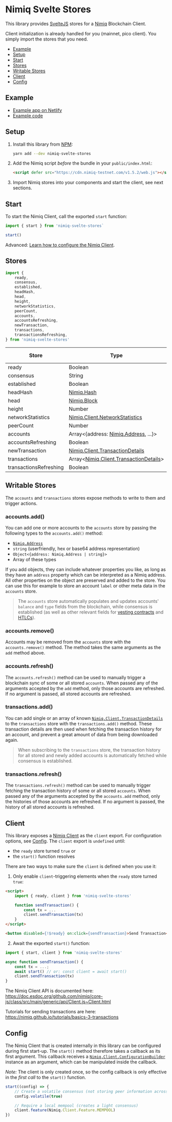 # Nimiq Svelte Stores

This library provides [SvelteJS](https://svelte.dev) stores for a [Nimiq](https://nimiq.com) Blockchain Client.

Client initialization is already handled for you (mainnet, pico client).
You simply import the stores that you need.

- [Example](#example)
- [Setup](#setup)
- [Start](#start)
- [Stores](#stores)
- [Writable Stores](#writable-stores)
- [Client](#client)
- [Config](#config)

## Example

- [Example app on Netlify](https://nimiq-svelte-stores.netlify.com)
- [Example code](https://github.com/sisou/nimiq-svelte-stores/blob/master/example/App.svelte)

## Setup

1. Install this library from [NPM](https://www.npmjs.com/package/nimiq-svelte-stores):
    ```bash
    yarn add --dev nimiq-svelte-stores
    ```
2. Add the Nimiq script _before_ the bundle in your `public/index.html`:
   ```html
   <script defer src="https://cdn.nimiq-testnet.com/v1.5.2/web.js"></script>
   ```
3. Import Nimiq stores into your components and start the client, see next sections.

## Start

To start the Nimiq Client, call the exported `start` function:

```js
import { start } from 'nimiq-svelte-stores`

start()
```

Advanced: [Learn how to configure the Nimiq Client](#config).

## Stores

```js
import {
    ready,
    consensus,
    established,
    headHash,
    head,
    height,
    networkStatistics,
    peerCount,
    accounts,
    accountsRefreshing,
    newTransaction,
    transactions,
    transactionsRefreshing,
} from 'nimiq-svelte-stores'
```

| Store | Type | Initial value |
|-------|------|---------------|
| ready | Boolean | `false` |
| consensus | String | `'loading'` |
| established | Boolean | `false` |
| headHash | [Nimiq.Hash](https://doc.esdoc.org/github.com/nimiq/core-js/class/src/main/generic/consensus/base/primitive/Hash.js~Hash.html) | `null` |
| head | [Nimiq.Block](https://doc.esdoc.org/github.com/nimiq/core-js/class/src/main/generic/consensus/base/block/Block.js~Block.html) | `null` |
| height | Number | `0` |
| networkStatistics | [Nimiq.Client.NetworkStatistics](https://doc.esdoc.org/github.com/nimiq/core-js/class/src/main/generic/api/NetworkClient.js~NetworkStatistics.html) | `Object` |
| peerCount | Number | `0` |
| accounts | Array<{address: [Nimiq.Address](https://doc.esdoc.org/github.com/nimiq/core-js/class/src/main/generic/consensus/base/account/Address.js~Address.html), ...}> | `[]` |
| accountsRefreshing | Boolean | `false` |
| newTransaction | [Nimiq.Client.TransactionDetails](https://doc.esdoc.org/github.com/nimiq/core-js/class/src/main/generic/api/TransactionDetails.js~TransactionDetails.html) | `null` |
| transactions | Array<[Nimiq.Client.TransactionDetails](https://doc.esdoc.org/github.com/nimiq/core-js/class/src/main/generic/api/TransactionDetails.js~TransactionDetails.html)> | `[]` |
| transactionsRefreshing | Boolean | `false` |

## Writable Stores

The `accounts` and `transactions` stores expose methods to write to them and trigger actions.

### accounts.add()

You can add one or more accounts to the `accounts` store by passing the following types to the `accounts.add()` method:

* [`Nimiq.Address`](https://doc.esdoc.org/github.com/nimiq/core-js/class/src/main/generic/consensus/base/account/Address.js~Address.html)
* `string` (userfriendly, hex or base64 address representation)
* `Object<{address: Nimiq.Address | string}>`
* Array of these types

If you add objects, they can include whatever properties you like, as long as they have an `address` property
which can be interpreted as a Nimiq address. All other properties on the object are preserved and added to the store.
You can use this for example to store an account `label` or other meta data in the `accounts` store.

>The `accounts` store automatically populates and updates accounts' `balance` and `type` fields from the blockchain,
>while consensus is established (as well as other relevant fields for [vesting contracts](https://doc.esdoc.org/github.com/nimiq/core-js/class/src/main/generic/consensus/base/account/VestingContract.js~VestingContract.html) and [HTLCs](https://doc.esdoc.org/github.com/nimiq/core-js/class/src/main/generic/consensus/base/account/HashedTimeLockedContract.js~HashedTimeLockedContract.html)).

### accounts.remove()

Accounts may be removed from the `accounts` store with the `accounts.remove()` method.
The method takes the same arguments as the `add` method above.

### accounts.refresh()

The `accounts.refresh()` method can be used to manually trigger a blockchain sync of some or all stored `accounts`.
When passed any of the arguments accepted by the `add` method, only those accounts are refreshed.
If no argument is passed, all stored accounts are refreshed.

### transactions.add()

You can add single or an array of known [`Nimiq.Client.TransactionDetails`](https://doc.esdoc.org/github.com/nimiq/core-js/class/src/main/generic/api/TransactionDetails.js~TransactionDetails.html) to the `transactions` store with
the `transactions.add()` method.
These transaction details are then used when fetching the transaction history for an account, and prevent
a great amount of data from being downloaded again.

>When subscribing to the `transactions` store, the transaction history for all stored and newly added accounts
>is automatically fetched while consensus is established.

### transactions.refresh()

The `transactions.refresh()` method can be used to manually trigger fetching the transaction history of some
or all stored `accounts`. When passed any of the arguments accepted by the `accounts.add` method, only the histories
of those accounts are refreshed. If no argument is passed, the history of all stored accounts is refreshed.

## Client

This library exposes a [Nimiq Client](https://doc.esdoc.org/github.com/nimiq/core-js/class/src/main/generic/api/Client.js~Client.html) as the `client` export.
For configuration options, see [Config](#config).
The `client` export is `undefined` until:

- the `ready` store turned `true` or
- the `start()` function resolves

There are two ways to make sure the `client` is defined when you use it:

1. Only enable `client`-triggering elements when the `ready` store turned `true`:

```html
<script>
    import { ready, client } from 'nimiq-svelte-stores'

    function sendTransaction() {
        const tx = ...
        client.sendTransaction(tx)
    }
</script>

<button disabled={!$ready} on:click={sendTransaction}>Send Transaction</button>
```

2. Await the exported `start()` function:

```js
import { start, client } from 'nimiq-svelte-stores'

async function sendTransaction() {
    const tx = ...;
    await start() // or: const client = await start()
    client.sendTransaction(tx)
}
```

The Nimiq Client API is documented here: https://doc.esdoc.org/github.com/nimiq/core-js/class/src/main/generic/api/Client.js~Client.html

Tutorials for sending transactions are here: https://nimiq.github.io/tutorials/basics-3-transactions

## Config

The Nimiq Client that is created internally in this library can be configured during first start-up.
The `start()` method therefore takes a callback as its first argument.
This callback receives a [`Nimiq.Client.ConfigurationBuilder`](https://doc.esdoc.org/github.com/nimiq/core-js/class/src/main/generic/api/Configuration.js~ConfigurationBuilder.html) instance as an argument, which can be manipulated inside the callback.

*Note:* The client is only created once, so the config callback is only effective in the _first call_ to the `start()` function.

```js
start((config) => {
    // Create a volatile consensus (not storing peer information across page reloads)
    config.volatile(true)

    // Require a local mempool (creates a light consensus)
    client.feature(Nimiq.Client.Feature.MEMPOOL)
})
```
